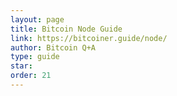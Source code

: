 ```yaml
---
layout: page
title: Bitcoin Node Guide
link: https://bitcoiner.guide/node/
author: Bitcoin Q+A
type: guide
star: 
order: 21
---
```

